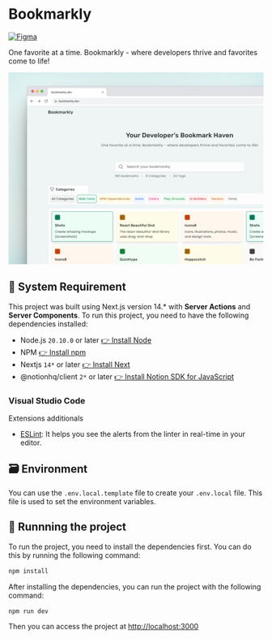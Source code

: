 # Bookmarkly

[![Figma](https://img.shields.io/badge/Figma-%23664AFF.svg?style=for-the-badge&logo=figma&logoColor=white)](https://www.figma.com/community/file/1401940349118888001/bookmarkly-dev)

One favorite at a time. Bookmarkly - where developers thrive and favorites come to life!

![Bookmarkly](/assets/og.png)

## 📜 System Requirement

This project was built using Next.js version 14.\* with **Server Actions** and **Server Components**. To run this project, you need to have the following dependencies installed:

- Node.js `20.10.0` or later [👉 Install Node](https://nodejs.org/es/download)
- NPM [👉 Install npm](https://docs.npmjs.com/downloading-and-installing-node-js-and-npm)
- Nextjs `14*` or later [👉 Install Next](https://nextjs.org/docs/getting-started)
- @notionhq/client `2*` or later [👉 Install Notion SDK for JavaScript](https://www.npmjs.com/package/@notionhq/client)

### Visual Studio Code

Extensions additionals

- [ESLint](https://marketplace.visualstudio.com/items?itemName=dbaeumer.vscode-eslint): It helps you see the alerts from the linter in real-time in your editor.

## 🗃️ Environment

You can use the `.env.local.template` file to create your `.env.local` file. This file is used to set the environment variables.

## 🚀 Runnning the project

To run the project, you need to install the dependencies first. You can do this by running the following command:

```bash
npm install
```

After installing the dependencies, you can run the project with the following command:

```bash
npm run dev
```

Then you can access the project at [http://localhost:3000](http://localhost:3000)
